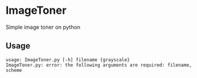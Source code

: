 # ImageToner
Simple image toner on python

## Usage
```
usage: ImageToner.py [-h] filename {grayscale}
ImageToner.py: error: the following arguments are required: filename, scheme
```
